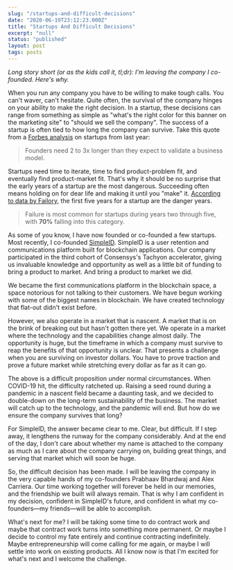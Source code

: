 ```yaml
---
slug: "/startups-and-difficult-decisions"
date: "2020-06-19T23:12:23.000Z"
title: "Startups And Difficult Decisions"
excerpt: "null"
status: "published"
layout: post
tags: posts
---
```

*Long story short (or as the kids call it, tl;dr): I'm leaving the company I co-founded. Here's why.*

When you run any company you have to be willing to make tough calls. You can't waver, can't hesitate. Quite often, the survival of the company hinges on your ability to make the right decision. In a startup, these decisions can range from something as simple as "what's the right color for this banner on the marketing site" to "should we sell the company". The success of a startup is often tied to how long the company can survive. Take this quote from a [Forbes analysis](<https://www.forbes.com/sites/abdoriani/2019/10/24/11-surprising-and-insightful-statistics-about-startups/#33c9bd096120>) on startups from last year:

> Founders need 2 to 3x longer than they expect to validate a business model.

Startups need time to iterate, time to find product-problem fit, and eventually find product-market fit. That's why it should be no surprise that the early years of a startup are the most dangerous. Succeeding often means holding on for dear life and making it until you "make" it. [According to data by Failory](<https://www.failory.com/blog/startup-failure-rate>), the first five years for a startup are the danger years.

> Failure is most common for startups during years two through five, with **70%** falling into this category.

As some of you know, I have now founded or co-founded a few startups. Most recently, I co-founded [SimpleID](<https://simpleid.xyz>). SimpleID is a user retention and communications platform built for blockchain applications. Our company participated in the third cohort of Consensys's Tachyon accelerator, giving us invaluable knowledge and opportunity as well as a little bit of funding to bring a product to market. And bring a product to market we did.

We became the first communications platform in the blockchain space, a space notorious for not talking to their customers. We have begun working with some of the biggest names in blockchain. We have created technology that flat-out didn't exist before.

However, we also operate in a market that is nascent. A market that is on the brink of breaking out but hasn't gotten there yet. We operate in a market where the technology and the capabilities change almost daily. The opportunity is huge, but the timeframe in which a company must survive to reap the benefits of that opportunity is unclear. That presents a challenge when you are surviving on investor dollars. You have to prove traction and prove a future market while stretching every dollar as far as it can go.

The above is a difficult proposition under normal circumstances. When COVID-19 hit, the difficulty ratcheted up. Raising a seed round during a pandemic in a nascent field became a daunting task, and we decided to double-down on the long-term sustainability of the business. The market will catch up to the technology, and the pandemic will end. But how do we ensure the company survives that long?

For SimpleID, the answer became clear to me. Clear, but difficult. If I step away, it lengthens the runway for the company considerably. And at the end of the day, I don't care about whether my name is attached to the company as much as I care about the company carrying on, building great things, and serving that market which will soon be huge.

So, the difficult decision has been made. I will be leaving the company in the very capable hands of my co-founders Prabhaav Bhardwaj and Alex Carriera. Our time working together will forever be held in our memories, and the friendship we built will always remain. That is why I am confident in my decision, confident in SimpleID's future, and confident in what my co-founders—my friends—will be able to accomplish.

What's next for me? I will be taking some time to do contract work and maybe that contract work turns into something more permanent. Or maybe I decide to control my fate entirely and continue contracting indefinitely. Maybe entrepreneurship will come calling for me again, or maybe I will settle into work on existing products. All I know now is that I'm excited for what's next and I welcome the challenge.


  